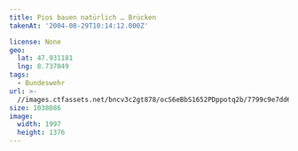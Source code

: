 ```yaml
---
title: Pios bauen natürlich … Brücken
takenAt: '2004-08-29T10:14:12.000Z'

license: None
geo:
  lat: 47.931181
  lng: 8.737049
tags:
  - Bundeswehr
url: >-
  //images.ctfassets.net/bncv3c2gt878/ocS6eBbS1652PDppotq2b/7799c9e7dd6748b41a4f2895c199127c/pios-bauen-natrlich--brcken_4544889841_o
size: 1038086
image:
  width: 1997
  height: 1376
---
```

